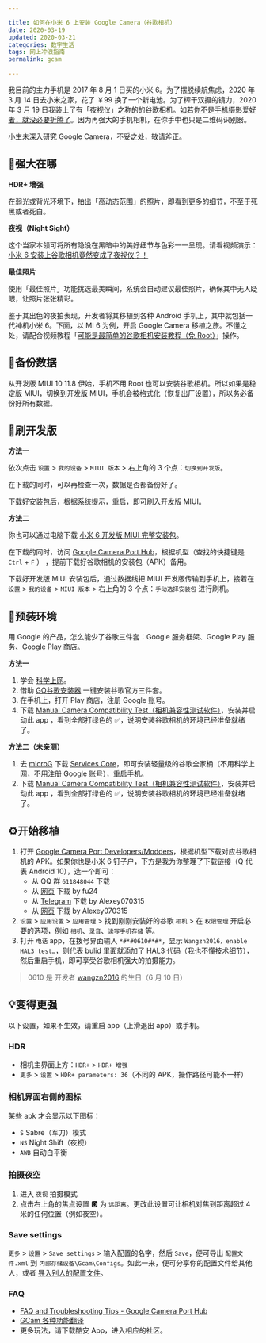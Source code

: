 ```yaml
---

title: 如何在小米 6 上安装 Google Camera（谷歌相机）
date: 2020-03-19   
updated: 2020-03-21 
categories: 数字生活  
tags: 网上冲浪指南
permalink: gcam

---
```


我目前的主力手机是 2017 年 8 月 1 日买的小米 6。为了摆脱续航焦虑，2020 年 3 月 14 日去小米之家，花了 ￥99 换了一个新电池。为了榨干双摄的镜力，2020 年 3 月 19 日我装上了有「夜视仪」之称的的谷歌相机。[如若你不是手机摄影爱好者，就没必要折腾了](https://b23.tv/av48239681)。因为再强大的手机相机，在你手中也只是二维码识别器。



小生未深入研究 Google Camera，不妥之处，敬请斧正。



<!-- more -->

## 💪强大在哪

**HDR+ 增强**

在弱光或背光环境下，拍出「高动态范围」的照片，即看到更多的细节，不至于死黑或者死白。



**夜视（Night Sight）**


 这个当家本领可将所有隐没在黑暗中的美好细节与色彩一一呈现。请看视频演示：[小米 6 安装上谷歌相机竟然变成了夜视仪？！](https://www.bilibili.com/video/av49411443)



**最佳照片**

使用「最佳照片」功能挑选最美瞬间，系统会自动建议最佳照片，确保其中无人眨眼，让照片张张精彩。



鉴于其出色的夜拍表现，开发者将其移植到各种 Android 手机上，其中就包括一代神机小米 6。下面，以 MI 6 为例，开启 Google Camera 移植之旅。不懂之处，请配合视频教程「[可能是最简单的谷歌相机安装教程（免 Root）](https://www.bilibili.com/video/av56697545)」操作。



## 💾备份数据

从开发版 MIUI 10 11.8 伊始，手机不用 Root 也可以安装谷歌相机。所以如果是稳定版 MIUI，切换到开发版 MIUI，手机会被格式化（恢复出厂设置），所以务必备份好所有数据。



## 🤖刷开发版

**方法一**

依次点击 `设置` > `我的设备` > `MIUI 版本` > 右上角的 3 个点：`切换到开发版`。

在下载的同时，可以再检查一次，数据是否都备份好了。

下载好安装包后，根据系统提示，重启，即可刷入开发版 MIUI。



**方法二**

你也可以通过电脑下载 [小米 6 开发版 MIUI 完整安装包](https://www.miui.com/download-330.html)。

在下载的同时，访问 [Google Camera Port Hub](https://www.celsoazevedo.com/files/android/google-camera/developers/)，根据机型（查找的快捷键是 `Ctrl` + `F` ） ，提前下载好谷歌相机的安装包（APK）备用。

下载好开发版 MIUI 安装包后，通过数据线把 MIUI 开发版传输到手机上，接着在 `设置` > `我的设备` > `MIUI 版本` > 右上角的 3 个点：`手动选择安装包` 进行刷机。



## 🍳预装环境

用 Google 的产品，怎么能少了谷歌三件套：Google 服务框架、Google Play 服务、Google Play 商店。

**方法一**

1. 学会 [科学上网](https://tingtalk.me/fq/)。
2. 借助 [GO谷歌安装器](https://www.coolapk.com/apk/com.goplaycn.googleinstall) 一键安装谷歌官方三件套。
3. 在手机上，打开 Play 商店，注册 Google 账号。
4. 下载 [Manual Camera Compatibility Test（相机兼容性测试软件）](https://www.coolapk.com/apk/pl.vipek.camera2_compatibility_test)，安装并启动此 app ，看到全部打绿色的 ✅，说明安装谷歌相机的环境已经准备就绪了。



**方法二（未亲测）**

1. 去 [microG](https://microg.org/download.html) 下载 [Services Core](https://microg.org/fdroid/repo/com.google.android.gms-19420020.apk)，即可安装轻量级的谷歌全家桶（不用科学上网，不用注册 Google 账号），重启手机。
2. 下载 [Manual Camera Compatibility Test（相机兼容性测试软件）](https://www.coolapk.com/apk/pl.vipek.camera2_compatibility_test)，安装并启动此 app ，看到全部打绿色的 ✅，说明安装谷歌相机的环境已经准备就绪了。



## ⚙️开始移植

1. 打开 [Google Camera Port Developers/Modders](https://www.celsoazevedo.com/files/android/google-camera/developers/)，根据机型下载对应谷歌相机的 APK。如果你也是小米 6 钉子户，下方是我为你整理了下载链接（Q 代表 Android 10），选一个即可：
   - 从 QQ 群 `611848044` 下载
   - 从 [网页](https://www.celsoazevedo.com/files/android/google-camera/dev-fu24/) 下载 by fu24
   - 从 [Telegram](https://t.me/alexey070315) 下载 by Alexey070315
   - 从 [网页](https://www.celsoazevedo.com/files/android/google-camera/dev-alexey070315/) 下载 by Alexey070315
2. `设置` > `应用设置` > `应用管理` > 找到刚刚安装好的谷歌 `相机` > 在 `权限管理` 开启必要的选项，例如 `相机`、`录音`、`读写手机存储` 等。
3. 打开 `电话` app，在拨号界面输入 `*#*#0610#*#*`，显示 `Wangzn2016，enable HAL3 test…`，则代表 bulid 里面就添加了 HAL3 代码（我也不懂技术细节），然后重启手机，即可享受谷歌相机强大的拍摄能力。

> 0610 是 开发者 [wangzn2016](https://weibo.com/u/6586011938) 的生日（6 月 10 日）



## 💡变得更强

以下设置，如果不生效，请重启 app（上滑退出 app）或手机。

### HDR

- 相机主界面上方：`HDR+` > `HDR+ 增强`
- `更多` > `设置` > `HDR+ parameters: 36`（不同的 APK，操作路径可能不一样）

### 相机界面右侧的图标

某些 apk 才会显示以下图标：

- `S`
  Sabre（军刀）模式
- `NS`
  Night Shift（夜视）
- `AWB`
  自动白平衡

### 拍摄夜空

1. 进入 `夜视` 拍摄模式
2. 点击右上角的焦点设置 🅾️ 为 `远距离`。更改此设置可让相机对焦到距离超过 4 米的任何位置（例如夜空）。


### Save settings

`更多` > `设置` > `Save settings` > 输入配置的名字，然后 `Save`，便可导出 `配置文件.xml` 到 `内部存储设备\Gcam\Configs`。如此一来，便可分享你的配置文件给其他人，或者 [导入别人的配置文件](https://www.celsoazevedo.com/files/android/google-camera/f/settings09/)。



### FAQ

- [FAQ and Troubleshooting Tips - Google Camera Port Hub](https://www.celsoazevedo.com/files/android/google-camera/troubleshooting/)
- [GCam 各种功能翻译](https://home.gamer.com.tw/creationDetail.php?sn=4449276)
- 更多玩法，请下载酷安 App，进入相应的社区。